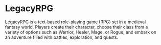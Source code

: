# LegacyRPG
LegacyRPG is a text-based role-playing game (RPG) set in a medieval fantasy world. Players create their character, choose their class from a variety of options such as Warrior, Healer, Mage, or Rogue, and embark on an adventure filled with battles, exploration, and quests.
